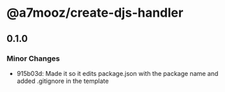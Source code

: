 # @a7mooz/create-djs-handler

## 0.1.0

### Minor Changes

-   915b03d: Made it so it edits package.json with the package name and added .gitignore in the template
